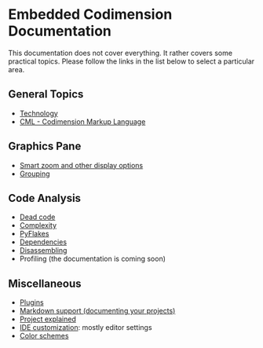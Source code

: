 # Embedded Codimension Documentation

This documentation does not cover everything.
It rather covers some practical topics. Please follow the links in the list below to select a particular area.


## General Topics

- [Technology](technology/technology.md)
- [CML - Codimension Markup Language](cml/cml.md)


## Graphics Pane

- [Smart zoom and other display options](smartzoom/smartzoom.md)
- [Grouping](grouping/grouping.md)


## Code Analysis

- [Dead code](deadcode/deadcode.md)
- [Complexity](complexity/complexity.md)
- [PyFlakes](pyflakes/pyflakes.md)
- [Dependencies](dependencies/dependencies.md)
- [Disassembling](disassembling/disassembling.md)
- Profiling (the documentation is coming soon)


## Miscellaneous

- [Plugins](plugins/plugins.md)
- [Markdown support (documenting your projects)](md/mdsupport.md)
- [Project explained](file:./project.md)
- [IDE customization](editorsettings/editorsettings.md): mostly editor settings
- [Color schemes](colorschemes/colorschemes.md)
